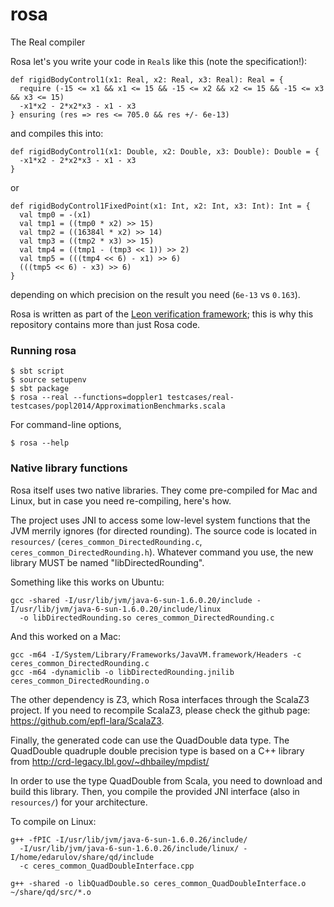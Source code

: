 rosa
====
The Real compiler

Rosa let's you write your code in `Real`s like this (note the specification!):

    def rigidBodyControl1(x1: Real, x2: Real, x3: Real): Real = {
      require (-15 <= x1 && x1 <= 15 && -15 <= x2 && x2 <= 15 && -15 <= x3 && x3 <= 15) 
      -x1*x2 - 2*x2*x3 - x1 - x3
    } ensuring (res => res <= 705.0 && res +/- 6e-13)

and compiles this into:

    def rigidBodyControl1(x1: Double, x2: Double, x3: Double): Double = {
      -x1*x2 - 2*x2*x3 - x1 - x3
    }  

or 
    
    def rigidBodyControl1FixedPoint(x1: Int, x2: Int, x3: Int): Int = {
      val tmp0 = -(x1)
      val tmp1 = ((tmp0 * x2) >> 15)
      val tmp2 = ((16384l * x2) >> 14)
      val tmp3 = ((tmp2 * x3) >> 15)
      val tmp4 = ((tmp1 - (tmp3 << 1)) >> 2)
      val tmp5 = (((tmp4 << 6) - x1) >> 6)
      (((tmp5 << 6) - x3) >> 6)
    }

depending on which precision on the result you need (`6e-13` vs `0.163`).

Rosa is written as part of the [Leon verification framework](https://github.com/epfl-lara/leon);
this is why this repository contains more than just Rosa code.


### Running rosa ###

    $ sbt script
    $ source setupenv
    $ sbt package
    $ rosa --real --functions=doppler1 testcases/real-testcases/popl2014/ApproximationBenchmarks.scala

For command-line options,
    
    $ rosa --help

### Native library functions ###
Rosa itself uses two native libraries. They come pre-compiled for Mac and Linux, but in case you need re-compiling,
here's how.

The project uses JNI to access some low-level system functions that the JVM merrily ignores (for directed rounding).
The source code is located in `resources/` (`ceres_common_DirectedRounding.c`, `ceres_common_DirectedRounding.h`).
Whatever command you use, the new library MUST be named "libDirectedRounding".

Something like this works on Ubuntu:

    gcc -shared -I/usr/lib/jvm/java-6-sun-1.6.0.20/include -I/usr/lib/jvm/java-6-sun-1.6.0.20/include/linux
      -o libDirectedRounding.so ceres_common_DirectedRounding.c

And this worked on a Mac:

    gcc -m64 -I/System/Library/Frameworks/JavaVM.framework/Headers -c ceres_common_DirectedRounding.c
    gcc -m64 -dynamiclib -o libDirectedRounding.jnilib ceres_common_DirectedRounding.o

The other dependency is Z3, which Rosa interfaces through the ScalaZ3 project. If you need to recompile
ScalaZ3, please check the github page: https://github.com/epfl-lara/ScalaZ3.

Finally, the generated code can use the QuadDouble data type.
The QuadDouble quadruple double precision type is based on a C++ library from
http://crd-legacy.lbl.gov/~dhbailey/mpdist/

In order to use the type QuadDouble from Scala, you need to download and build
this library.  Then, you compile the provided JNI interface (also in `resources/`) for your architecture.

To compile on Linux:

    g++ -fPIC -I/usr/lib/jvm/java-6-sun-1.6.0.26/include/
      -I/usr/lib/jvm/java-6-sun-1.6.0.26/include/linux/ -I/home/edarulov/share/qd/include
      -c ceres_common_QuadDoubleInterface.cpp

    g++ -shared -o libQuadDouble.so ceres_common_QuadDoubleInterface.o ~/share/qd/src/*.o

